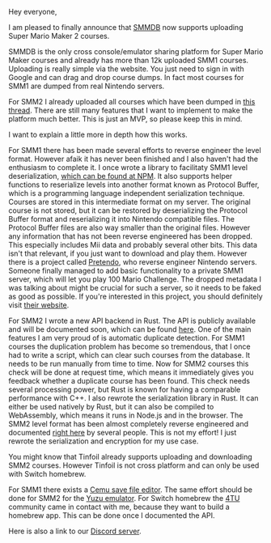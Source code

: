 Hey everyone,

I am pleased to finally announce that [SMMDB](https://smmdb.net) now supports uploading Super Mario Maker 2 courses.

SMMDB is the only cross console/emulator sharing platform for Super Mario Maker courses and already has more than 12k uploaded SMM1 courses.
Uploading is really simple via the website. You just need to sign in with Google and can drag and drop course dumps.
In fact most courses for SMM1 are dumped from real Nintendo servers.

For SMM2 I already uploaded all courses which have been dumped in [this thread](https://gbatemp.net/threads/super-mario-maker-2-top-weekly-course-dumps.542180/).
There are still many features that I want to implement to make the platform much better.
This is just an MVP, so please keep this in mind.

I want to explain a little more in depth how this works.

For SMM1 there has been made several efforts to reverse engineer the level format.
However afaik it has never been finished and I also haven't had the enthusiasm to complete it.
I once wrote a library to facilitaty SMM1 level deserialization, [which can be found at NPM](https://www.npmjs.com/package/cemu-smm).
It also supports helper functions to reserialize levels into another format known as Protocol Buffer,
which is a programming language independent serialization technique. Courses are stored in this intermediate format on my server.
The original course is not stored, but it can be restored by deserializing the Protocol Buffer format and reserializing it into
Nintendo compatible files. The Protocol Buffer files are also way smaller than the original files.
However any information that has not been reverse engineered has been dropped.
This especially includes Mii data and probably several other bits.
This data isn't that relevant, if you just want to download and play them.
However there is a project called [Pretendo](https://discord.gg/6hTE8dq), who reverse engineer Nintendo servers.
Someone finally managed to add basic functionality to a private SMM1 server, which will let you play 100 Mario Challenge.
The dropped metadata I was talking about might be crucial for such a server, so it needs to be faked as good as possible.
If you're interested in this project, you should definitely visit [their website](https://smmserver.github.io/).

For SMM2 I wrote a new API backend in Rust.
The API is publicly available and will be documented soon, which can be found [here](https://api.smmdb.net).
One of the main features I am very proud of is automatic duplicate detection. For SMM1 courses the duplication problem
has become so tremendous, that I once had to write a script, which can clear such courses from the database.
It needs to be run manually from time to time.
Now for SMM2 courses this check will be done at request time, which means it immediately gives you feedback whether a duplicate course has been found.
This check needs several processing power, but Rust is known for having a comparable performance with C++.
I also rewrote the serialization library in Rust. It can either be used natively by Rust, but it can also be compiled to WebAssembly,
which means it runs in Node.js and in the browser.
The SMM2 level format has been almost completely reverse engineered and documented [right here](https://github.com/0Liam/smm2-documentation) by several people.
This is not my effort! I just rewrote the serialization and encryption for my use case.

You might know that Tinfoil already supports uploading and downloading SMM2 courses.
However Tinfoil is not cross platform and can only be used with Switch homebrew.

For SMM1 there exists a [Cemu save file editor](https://github.com/Tarnadas/cemu-smmdb).
The same effort should be done for SMM2 for the [Yuzu emulator](https://yuzu-emu.org/).
For Switch homebrew the [4TU](https://fortheusers.org/) community came in contact with me, because they want to
build a homebrew app. This can be done once I documented the API.

Here is also a link to our [Discord server](https://discord.gg/SPZsgSe).
